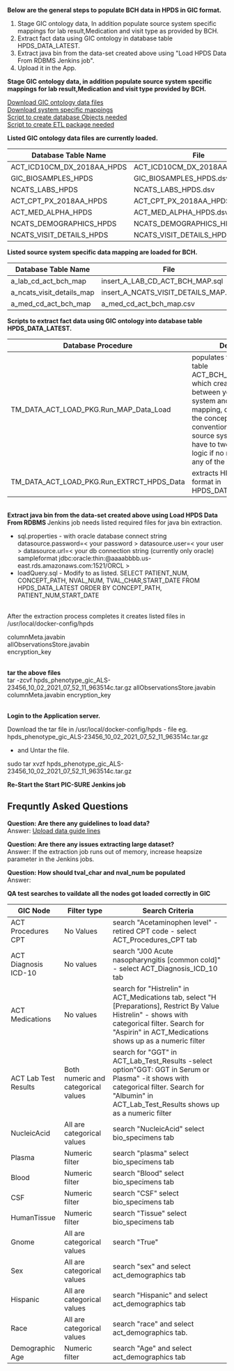 <b>Below are the general steps to populate BCH data in HPDS in GIC format.</b></br>
1. Stage GIC ontology data, In addition populate source system specific mappings for lab result,Medication and visit type as provided by BCH.</br>
2. Extract fact data using GIC ontology in database table HPDS_DATA_LATEST.</br>
3. Extract java bin from the data-set created above using "Load HPDS Data From RDBMS Jenkins job".</br>
4. Upload it in the App.</br>

<b>Stage GIC ontology data, in addition populate source system specific mappings for lab result,Medication and visit type provided by BCH.</b></br>

[Download GIC ontology data files](https://github.com/hms-dbmi/i2b2ACTtoHPDS/tree/master/i2b2ACT%20to%20HPDS%20Data)<br> 
[Download system specific mappings](https://github.com/hms-dbmi/i2b2ACTtoHPDS/tree/BCH_ACT_Mappings/BCH%20files/DataFiles)<br>
[Script to create database Objects needed](https://github.com/hms-dbmi/i2b2ACTtoHPDS/blob/BCH_ACT_Mappings/BCH%20files/PRC_CRT_TABLES_ACT_HPDS_LOAD.sql)<br>
[Script to create ETL package needed](https://github.com/hms-dbmi/i2b2ACTtoHPDS/blob/BCH_ACT_Mappings/BCH%20files/TM_DATA_ACT_LOAD_PKG.sql)

<b> Listed GIC ontology data files are currently loaded.</b></br>

Database Table Name|File
-----|-------  
ACT_ICD10CM_DX_2018AA_HPDS|ACT_ICD10CM_DX_2018AA_HPDS.dsv
GIC_BIOSAMPLES_HPDS|GIC_BIOSAMPLES_HPDS.dsv
NCATS_LABS_HPDS|NCATS_LABS_HPDS.dsv
ACT_CPT_PX_2018AA_HPDS|ACT_CPT_PX_2018AA_HPDS.dsv
ACT_MED_ALPHA_HPDS|ACT_MED_ALPHA_HPDS.dsv
NCATS_DEMOGRAPHICS_HPDS|NCATS_DEMOGRAPHICS_HPDS.dsv
NCATS_VISIT_DETAILS_HPDS|NCATS_VISIT_DETAILS_HPDS.dsv

<b> Listed source system specific data mapping are loaded for BCH.</b></br>

Database Table Name|File
-----|------- 
a_lab_cd_act_bch_map|insert_A_LAB_CD_ACT_BCH_MAP.sql
a_ncats_visit_details_map|insert_A_NCATS_VISIT_DETAILS_MAP.sql
a_med_cd_act_bch_map|a_med_cd_act_bch_map.csv
 
<b> Scripts to extract fact data using GIC ontology into database table HPDS_DATA_LATEST.</b>

Database Procedure|Description
---------|----------
TM_DATA_ACT_LOAD_PKG.Run_MAP_Data_Load|populates the data mapping table ACT_BCH_ONTOLOGY_MAP, which creates mapping between your source system and GIC ontology mapping, depending upon the concept_cd naming convention used in your source system you might have to tweak the matching logic if no match is found for any of the ontology nodes.
TM_DATA_ACT_LOAD_PKG.Run_EXTRCT_HPDS_Data|extracts HPDS data in GIC format in HPDS_DATA_LATEST table.
</br> 
<b> Extract java bin from the data-set created above using Load HPDS Data From RDBMS </b>
Jenkins job needs listed required files for java bin extraction.
 
- sql.properties - with oracle database connect string
datasource.password=< your password >
datasource.user=< your user >
datasource.url=< your db connection string (currently only oracle) sampleformat jdbc:oracle:thin:@aaaabbbb.us-east.rds.amazonaws.com:1521/ORCL >
- loadQuery.sql - Modify to as listed.
SELECT PATIENT_NUM, CONCEPT_PATH, NVAL_NUM, TVAL_CHAR,START_DATE FROM HPDS_DATA_LATEST ORDER BY CONCEPT_PATH, PATIENT_NUM,START_DATE
</br> 
After the extraction process completes it creates listed files in /usr/local/docker-config/hpds

columnMeta.javabin</br> 
allObservationsStore.javabin</br> 
encryption_key</br> 
</br> 

<b>tar the above files </b>
</br>
tar -zcvf hpds_phenotype_gic_ALS-23456_10_02_2021_07_52_11_963514c.tar.gz  allObservationsStore.javabin columnMeta.javabin encryption_key
 
</br>
<b>Login to the Application server.</b>

Download the tar file in /usr/local/docker-config/hpds - file eg. hpds_phenotype_gic_ALS-23456_10_02_2021_07_52_11_963514c.tar.gz
- and Untar the file.

sudo tar xvzf hpds_phenotype_gic_ALS-23456_10_02_2021_07_52_11_963514c.tar.gz

<b>Re-Start the Start PIC-SURE Jenkins job</b>


## Frequntly Asked Questions </br>

<b>Question: Are there any guidelines to load data?</b><br>
Answer: [Upload data guide lines ](https://github.com/hms-dbmi/i2b2ACTtoHPDS/tree/master)

<b>Question: Are there any issues extracting large dataset?</b><br>
Answer: If the extraction job runs out of memory, increase heapsize parameter in the Jenkins jobs.

<b>Question: How should tval_char and nval_num be populated</b><br>
Answer: 

<b>QA test searches to vaildate all the nodes got loaded correctly in GIC</b><br>

GIC	Node|Filter type	|Search Criteria 
------------|---------------|----------------
ACT Procedures CPT	|No Values|search "Acetaminophen level" - retired CPT code - select ACT_Procedures_CPT tab
ACT Diagnosis ICD-10	|No values	|search  "J00 Acute nasopharyngitis [common cold]" - select ACT_Diagnosis_ICD_10 tab
ACT Medications	|No values	|search for "Histrelin" in ACT_Medications tab, select "H [Preparations], Restrict By Value Histrelin" - shows with categorical filter. Search for  "Aspirin" in ACT_Medications shows up as a numeric filter
ACT Lab Test Results	|Both numeric and categorical values	|search for "GGT" in ACT_Lab_Test_Results -select option"GGT: GGT in Serum or Plasma" -it shows with categorical filter. Search for  "Albumin" in ACT_Lab_Test_Results shows up as a numeric filter
NucleicAcid	|All are categorical values|search "NucleicAcid" select bio_specimens tab
Plasma	|Numeric filter 	|search "plasma" select bio_specimens tab
Blood	|Numeric filter 	|search "Blood" select bio_specimens tab
CSF	|Numeric filter 	|search "CSF" select bio_specimens tab
HumanTissue	|Numeric filter 	|search "Tissue" select bio_specimens tab
Gnome	|All are categorical values	|search "True"
Sex	|All are categorical values	|search "sex" and select act_demographics tab
Hispanic	|All are categorical values	|search "Hispanic" and select act_demographics tab
Race	|All are categorical values	|search "race" and select act_demographics tab.
Demographic Age	|Numeric filter 	|search "Age" and select act_demographics tab


